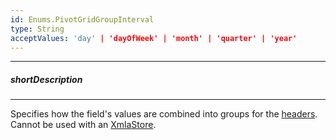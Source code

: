 ```yaml
---
id: Enums.PivotGridGroupInterval
type: String
acceptValues: 'day' | 'dayOfWeek' | 'month' | 'quarter' | 'year'
---
```

---
##### shortDescription
<!-- Description goes here -->

---
<!-- Description goes here -->
Specifies how the field's values are combined into groups for the [headers](/concepts/05%20UI%20Components/PivotGrid/010%20Visual%20Elements/02%20Headers.md '/Documentation/Guide/UI_Components/PivotGrid/Visual_Elements/#Headers'). Cannot be used with an [XmlaStore](/api-reference/30%20Data%20Layer/XmlaStore '/Documentation/ApiReference/Data_Layer/XmlaStore/').